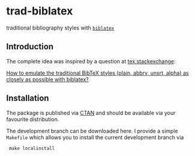 trad-biblatex
=============

traditional bibliography styles with [`biblatex`](http://www.ctan.org/pkg/biblatex)

Introduction
-------------

The complete idea was inspired by a question at [tex.stackexchange](http://tex.stackexchange.com/):

[How to emulate the traditional BibTeX styles (plain, abbrv, unsrt, alpha) as closely as possible with biblatex?](http://tex.stackexchange.com/questions/58152/how-to-emulate-the-traditional-bibtex-styles-plain-abbrv-unsrt-alpha-as-clo/69706#69706)

Installation
-------------

The package is published via [CTAN](http://www.ctan.org/) and should be available via your favourite distribution.

The development branch can be downloaded here. I provide a simple `Makefile` which allows you to install the current development branch via

     make localinstall
